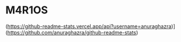 # M4R1OS

(https://github-readme-stats.vercel.app/api?username=anuraghazra)](https://github.com/anuraghazra/github-readme-stats)
